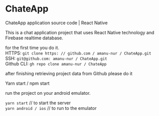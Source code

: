# ChateApp
ChateApp application source code | React Native



This is a chat application project that uses React Native technology and Firebase realtime database.

for the first time you do it. </br>
HTTPS: `git clone https: // github.com / amanu-nur / ChateApp.git`</br>
SSH: `git@github.com: amanu-nur / ChateApp.git`</br>
Github CLI: `gh repo clone amanu-nur / ChateApp`</br>

after finishing retrieving project data from Github please do it</br>

Yarn start / npm start</br>

run the project on your android emulator.</br>

`yarn start` // to start the server</br>
`yarn android / ios` // to run to the emulator</br>
